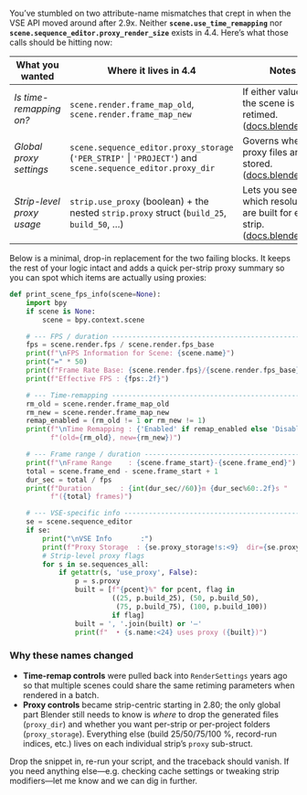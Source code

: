 You’ve stumbled on two attribute-name mismatches that crept in when the VSE API moved around after 2.9x.  Neither **`scene.use_time_remapping`** nor **`scene.sequence_editor.proxy_render_size`** exists in 4.4.  Here’s what those calls should be hitting now:

| What you wanted           | Where it lives in 4.4                                                                                      | Notes                                                                            |
| ------------------------- | ---------------------------------------------------------------------------------------------------------- | -------------------------------------------------------------------------------- |
| *Is time-remapping on?*   | `scene.render.frame_map_old`, `scene.render.frame_map_new`                                                 | If either value ≠ 1, the scene is being retimed. ([docs.blender.org][1])         |
| *Global proxy settings*   | `scene.sequence_editor.proxy_storage` (`'PER_STRIP'` \| `'PROJECT'`) and `scene.sequence_editor.proxy_dir` | Governs where proxy files are stored. ([docs.blender.org][2])                    |
| *Strip-level proxy usage* | `strip.use_proxy` (boolean) + the nested `strip.proxy` struct (`build_25`, `build_50`, …)                  | Lets you see which resolutions are built for each strip. ([docs.blender.org][3]) |

Below is a minimal, drop-in replacement for the two failing blocks.  It keeps the rest of your logic intact and adds a quick per-strip proxy summary so you can spot which items are actually using proxies:

```python
def print_scene_fps_info(scene=None):
    import bpy
    if scene is None:
        scene = bpy.context.scene

    # --- FPS / duration ------------------------------------------------------
    fps = scene.render.fps / scene.render.fps_base
    print(f"\nFPS Information for Scene: {scene.name}")
    print("=" * 50)
    print(f"Frame Rate Base: {scene.render.fps}/{scene.render.fps_base}")
    print(f"Effective FPS : {fps:.2f}")

    # --- Time-remapping ------------------------------------------------------
    rm_old = scene.render.frame_map_old
    rm_new = scene.render.frame_map_new
    remap_enabled = (rm_old != 1 or rm_new != 1)
    print(f"\nTime Remapping : {'Enabled' if remap_enabled else 'Disabled'} "
          f"(old={rm_old}, new={rm_new})")

    # --- Frame range / duration ---------------------------------------------
    print(f"\nFrame Range    : {scene.frame_start}-{scene.frame_end}")
    total = scene.frame_end - scene.frame_start + 1
    dur_sec = total / fps
    print(f"Duration       : {int(dur_sec//60)}m {dur_sec%60:.2f}s "
          f"({total} frames)")

    # --- VSE-specific info ---------------------------------------------------
    se = scene.sequence_editor
    if se:
        print("\nVSE Info       :")
        print(f"Proxy Storage  : {se.proxy_storage!s:<9}  dir={se.proxy_dir or '(default)'}")
        # Strip-level proxy flags
        for s in se.sequences_all:
            if getattr(s, 'use_proxy', False):
                p = s.proxy
                built = [f"{pcent}%" for pcent, flag in
                         ((25, p.build_25), (50, p.build_50),
                          (75, p.build_75), (100, p.build_100))
                         if flag]
                built = ', '.join(built) or '—'
                print(f"  • {s.name:<24} uses proxy ({built})")
```

### Why these names changed

* **Time-remap controls** were pulled back into `RenderSettings` years ago so that multiple scenes could share the same retiming parameters when rendered in a batch.
* **Proxy controls** became strip-centric starting in 2.80; the only global part Blender still needs to know is *where* to drop the generated files (`proxy_dir`) and whether you want per-strip or per-project folders (`proxy_storage`).  Everything else (build 25/50/75/100 %, record-run indices, etc.) lives on each individual strip’s `proxy` sub-struct.

Drop the snippet in, re-run your script, and the traceback should vanish.  If you need anything else—e.g. checking cache settings or tweaking strip modifiers—let me know and we can dig in further.

[1]: https://docs.blender.org/api/blender_python_api_2_70a_release/bpy.types.RenderSettings.html?utm_source=chatgpt.com "RenderSettings(bpy_struct) — Blender 2.70.0 f93bc76"
[2]: https://docs.blender.org/api/current/bpy.types.SequenceEditor.html?utm_source=chatgpt.com "SequenceEditor(bpy_struct) - Blender Python API"
[3]: https://docs.blender.org/api/current/bpy.types.SequenceProxy.html?utm_source=chatgpt.com "SequenceProxy(bpy_struct) - Blender Python API"
